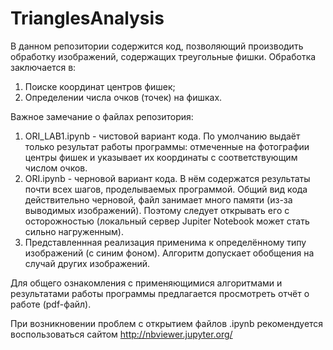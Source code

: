# TrianglesAnalysis

В данном репозитории содержится код, позволяющий производить обработку изображений, содержащих треугольные фишки. Обработка заключается в:
1) Поиске координат центров фишек;
2) Определении числа очков (точек) на фишках.

Важное замечание о файлах репозитория:
1) ORI_LAB1.ipynb - чистовой вариант кода. По умолчанию выдаёт только результат работы программы: отмеченные на фотографии центры фишек и указывает их координаты с соответствующим числом очков. 
2) ORI.ipynb - черновой вариант кода. В нём содержатся результаты почти всех шагов, проделываемых программой. Общий вид кода действительно черновой, файл занимает много памяти (из-за выводимых изображений). Поэтому следует открывать его с осторожностью (локальный сервер Jupiter Notebook может стать сильно нагруженным).
3) Представленнная реализация применима к определённому типу изображений (с синим фоном). Алгоритм допускает обобщения на случай других изображений.

Для общего ознакомления с применяющимися алгоритмами и результатами работы программы предлагается просмотреть отчёт о работе (pdf-файл).

При возникновении проблем с открытием файлов .ipynb рекомендуется воспользоваться сайтом http://nbviewer.jupyter.org/
